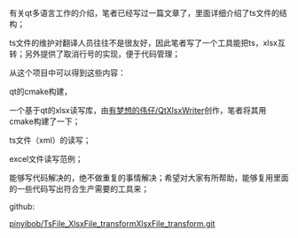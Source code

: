 有关qt多语言工作的介绍，笔者已经写过一篇文章了，里面详细介绍了ts文件的结构；

ts文件的维护对翻译人员往往不是很友好，因此笔者写了一个工具能把ts，xlsx互转；另外提供了取消行号的实现，便于代码管理；

从这个项目中可以得到这些内容：

qt的cmake构建，

一个基于qt的xlsx读写库，由[有梦想的伟仔/QtXlsxWriter](http://link.zhihu.com/?target=https%3A//gitee.com/ayowin/QtXlsxWriter.git)创作，笔者将其用cmake构建了一下；

ts文件（xml）的读写；

excel文件读写范例；



能够写代码解决的，绝不做重复的事情解决；希望对大家有所帮助，能够复用里面的一些代码写出符合生产需要的工具来；



github:

[pinyibob/TsFile_XlsxFile_transformXlsxFile_transform.git](http://link.zhihu.com/?target=https%3A//github.com/pinyibob/TsFile_XlsxFile_transform.git)